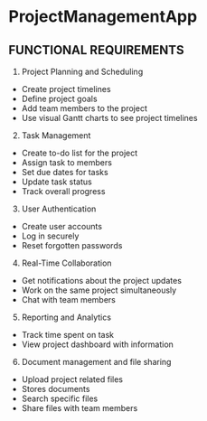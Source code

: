 # ProjectManagementApp

## FUNCTIONAL REQUIREMENTS
1.	Project Planning and Scheduling
  -	Create project timelines
  -	Define project goals 
  -	Add team members to the project
  -	Use visual Gantt charts to see project timelines
2.	Task Management
  -	Create to-do list for the project
  -	Assign task to members
  -	Set due dates for tasks
  -	Update task status
  -	Track overall progress
3.	User Authentication
  -	Create user accounts
  -	Log in securely
  -	Reset forgotten passwords
4.	Real-Time Collaboration
  -	Get notifications about the project updates
  -	Work on the same project simultaneously
  -	Chat with team members
5.	Reporting and Analytics
  -	Track time spent on task
  -	View project dashboard with information
6.	Document management and file sharing
  -	Upload project related files
  -	Stores documents
  -	Search specific files
  -	Share files with team members
